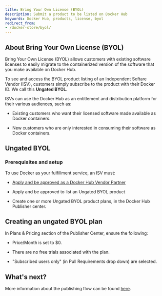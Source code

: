 ```yaml
---
title: Bring Your Own License (BYOL)
description: Submit a product to be listed on Docker Hub
keywords: Docker Hub, products, license, byol
redirect_from:
- /docker-store/byol/
---
```


## About Bring Your Own License (BYOL)

Bring Your Own License (BYOL) allows customers with existing software licenses
to easily migrate to the containerized version of the software that you make
available on Docker Hub.

To see and access the BYOL product listing of an Independent Softare Vendor
(ISV), customers simply subscribe to the product with their Docker ID. We call
this **Ungated BYOL**.

ISVs can use the Docker Hub as an entitlement and distribution platform
for their various audiences, such as:

- Existing customers who want their licensed software made available as Docker
  containers.

- New customers who are only interested in consuming their software as Docker
  containers.

## Ungated BYOL

### Prerequisites and setup

To use Docker as your fulfillment service, an ISV must:

- [Apply and be approved as a Docker Hub Vendor Partner](https://goto.docker.com/partners)

- Apply and be approved to list an Ungated BYOL product

- Create one or more Ungated BYOL product plans, in the Docker Hub Publisher center.

## Creating an ungated BYOL plan

In Plans & Pricing section of the Publisher Center, ensure the following:

- Price/Month is set to $0.

- There are no free trials associated with the plan.

- "Subscribed users only" (in Pull Requirements drop down) are selected.

## What's next?

More information about the publishing flow can be found [here](publish.md).
